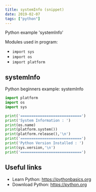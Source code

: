 ```yaml
---
title: systemInfo (snippet)
date: 2019-02-07
tags: ["python"]
---
```

Python example 'systemInfo'


Modules used in program: 
* `import sys`
* `import os  `
* `import platform  `

## systemInfo

Python beginners example: systemInfo

```python
import platform  
import os  
import sys

print('============================')
print('System Information : ')
print(os.name)  
print(platform.system())  
print(platform.release(),'\n')
print('============================')
print('Python Version Installed : ')
print(sys.version,'\n')
print('============================')


```

## Useful links

- Learn Python: https://pythonbasics.org
- Download Python: https://python.org
